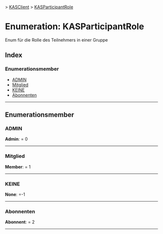 [](../README.md) > [KASClient](../modules/kasclient.md) > [KASParticipantRole](../enums/kasclient.kasparticipantrole.md)

# <a name="enumeration-kasparticipantrole"></a>Enumeration: KASParticipantRole

Enum für die Rolle des Teilnehmers in einer Gruppe
## <a name="index"></a>Index 

### <a name="enumeration-members"></a>Enumerationsmember

* [ADMIN](kasclient.kasparticipantrole.md#admin)
* [Mitglied](kasclient.kasparticipantrole.md#member)
* [KEINE](kasclient.kasparticipantrole.md#none)
* [Abonnenten](kasclient.kasparticipantrole.md#subscriber)

---

## <a name="enumeration-members"></a>Enumerationsmember

<a id="admin"></a>

###  <a name="admin"></a>ADMIN

**Admin**: = 0

___

<a id="member"></a>

###  <a name="member"></a>Mitglied

**Member**: = 1

___

<a id="none"></a>

###  <a name="none"></a>KEINE

**None**: =-1

___

<a id="subscriber"></a>

###  <a name="subscriber"></a>Abonnenten

**Abonnent**: = 2

___


